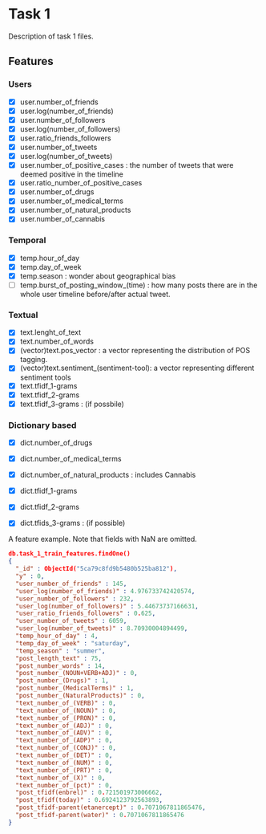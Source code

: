 # Task 1

Description of task 1 files.


## Features

### Users
- [x] user.number_of_friends
- [x] user.log(number_of_friends)
- [x] user.number_of_followers
- [x] user.log(number_of_followers)
- [x] user.ratio_friends_followers
- [x] user.number_of_tweets
- [x] user.log(number_of_tweets)
- [x] user.number_of_positive_cases : the number of tweets that were deemed positive in the timeline
- [x] user.ratio_number_of_positive_cases
- [x] user.number_of_drugs
- [x] user.number_of_medical_terms
- [x] user.number_of_natural_products
- [x] user.number_of_cannabis

### Temporal
- [x] temp.hour_of_day
- [x] temp.day_of_week
- [x] temp.season : wonder about geographical bias
- [ ] temp.burst_of_posting_window_(time) : how many posts there are in the whole user timeline before/after actual tweet.

### Textual
- [x] text.lenght_of_text
- [x] text.number_of_words
- [x] (vector)text.pos_vector : a vector representing the distribution of POS tagging.
- [x] (vector)text.sentiment_(sentiment-tool): a vector representing different sentiment tools
- [x] text.tfidf_1-grams
- [x] text.tfidf_2-grams
- [x] text.tfidf_3-grams : (if possbile)

### Dictionary based
- [x] dict.number_of_drugs
- [x] dict.number_of_medical_terms
- [x] dict.number_of_natural_products : includes Cannabis
- [x] dict.tfidf_1-grams
- [x] dict.tfidf_2-grams
- [x] dict.tfids_3-grams : (if possible)


A feature example. Note that fields with NaN are omitted.

```json
db.task_1_train_features.findOne()
{
  "_id" : ObjectId("5ca79c8fd9b5480b525ba812"),
  "y" : 0,
  "user_number_of_friends" : 145,
  "user_log(number_of_friends)" : 4.976733742420574,
  "user_number_of_followers" : 232,
  "user_log(number_of_followers)" : 5.44673737166631,
  "user_ratio_friends_followers" : 0.625,
  "user_number_of_tweets" : 6059,
  "user_log(number_of_tweets)" : 8.70930004894499,
  "temp_hour_of_day" : 4,
  "temp_day_of_week" : "saturday",
  "temp_season" : "summer",
  "post_length_text" : 75,
  "post_number_words" : 14,
  "post_number_(NOUN+VERB+ADJ)" : 0,
  "post_number_(Drugs)" : 1,
  "post_number_(MedicalTerms)" : 1,
  "post_number_(NaturalProducts)" : 0,
  "text_number_of_(VERB)" : 0,
  "text_number_of_(NOUN)" : 0,
  "text_number_of_(PRON)" : 0,
  "text_number_of_(ADJ)" : 0,
  "text_number_of_(ADV)" : 0,
  "text_number_of_(ADP)" : 0,
  "text_number_of_(CONJ)" : 0,
  "text_number_of_(DET)" : 0,
  "text_number_of_(NUM)" : 0,
  "text_number_of_(PRT)" : 0,
  "text_number_of_(X)" : 0,
  "text_number_of_(pct)" : 0,
  "post_tfidf(enbrel)" : 0.721501973006662,
  "post_tfidf(today)" : 0.6924123792563893,
  "post_tfidf-parent(etanercept)" : 0.7071067811865476,
  "post_tfidf-parent(water)" : 0.7071067811865476
}
```
